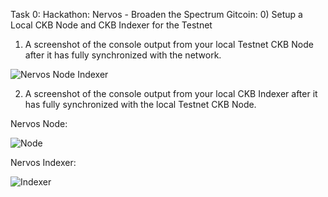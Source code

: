 Task 0:  Hackathon: Nervos - Broaden the Spectrum
Gitcoin: 0) Setup a Local CKB Node and CKB Indexer for the Testnet

1. A screenshot of the console output from your local Testnet CKB Node after it has fully synchronized with the network.

![Nervos Node   Indexer](https://user-images.githubusercontent.com/82784007/129448120-ea62342f-f1bf-461d-a4dc-7ce8f8e2b409.png)

2. A screenshot of the console output from your local CKB Indexer after it has fully synchronized with the local Testnet CKB Node.

Nervos Node:

![Node](https://user-images.githubusercontent.com/82784007/129448173-3bcb1c1f-ddc9-42a7-a445-f05c5ac55af7.png)

Nervos Indexer:

![Indexer](https://user-images.githubusercontent.com/82784007/129448185-495c0c15-ad19-4c92-b514-bbf9189c75a6.png)


